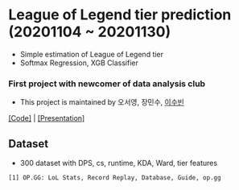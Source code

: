 # League of Legend tier prediction (20201104 ~ 20201130)  
- Simple estimation of League of Legend tier  
- Softmax Regression, XGB Classifier  

### First project with newcomer of data analysis club
- This project is maintained by 오서영, 장민수, [이수빈](https://github.com/I-SUBIN)

[[Code]]() | [[Presentation]]()

## Dataset
- 300 dataset with DPS, cs, runtime, KDA, Ward, tier features
```
[1] OP.GG: LoL Stats, Record Replay, Database, Guide, op.gg
```

